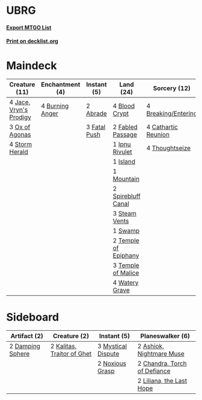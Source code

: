 # UBRG

#### [Export MTGO List](../collection/UBRG/UBRG.txt)
#### [Print on decklist.org](http://decklist.org/?deckmain=2%09Abrade%0A4%09Blood%20Crypt%0A4%09Breaking/Entering%0A4%09Burning%20Anger%0A4%09Cathartic%20Reunion%0A4%09Colossification%0A2%09Fabled%20Passage%0A3%09Fatal%20Push%0A1%09Ipnu%20Rivulet%0A1%09Island%0A4%09Jace,%20Vryn's%20Prodigy%0A1%09Mountain%0A3%09Ox%20of%20Agonas%0A2%09Spirebluff%20Canal%0A3%09Steam%20Vents%0A4%09Storm%20Herald%0A1%09Swamp%0A2%09Temple%20of%20Epiphany%0A3%09Temple%20of%20Malice%0A4%09Thoughtseize%0A4%09Watery%20Grave&deckside=2%09Ashiok,%20Nightmare%20Muse%0A2%09Chandra,%20Torch%20of%20Defiance%0A2%09Damping%20Sphere%0A2%09Kalitas,%20Traitor%20of%20Ghet%0A2%09Liliana,%20the%20Last%20Hope%0A3%09Mystical%20Dispute%0A2%09Noxious%20Grasp)
# Maindeck

|                                          Creature (11)                                          |                                     Enchantment (4)                                      |                                      Instant (5)                                      |                                           Land (24)                                           |                                         Sorcery (12)                                         |   Unknown (4)   |
|-------------------------------------------------------------------------------------------------|------------------------------------------------------------------------------------------|---------------------------------------------------------------------------------------|-----------------------------------------------------------------------------------------------|----------------------------------------------------------------------------------------------|-----------------|
|4 [Jace, Vryn's Prodigy](http://gatherer.wizards.com/Pages/Card/Details.aspx?multiverseid=398434)|4 [Burning Anger](http://gatherer.wizards.com/Pages/Card/Details.aspx?multiverseid=383199)|2 [Abrade](http://gatherer.wizards.com/Pages/Card/Details.aspx?multiverseid=430772)    |4 [Blood Crypt](http://gatherer.wizards.com/Pages/Card/Details.aspx?multiverseid=97102)        |4 [Breaking/Entering](http://gatherer.wizards.com/Pages/Card/Details.aspx?multiverseid=369009)|4 Colossification|
|3 [Ox of Agonas](http://gatherer.wizards.com/Pages/Card/Details.aspx?multiverseid=476398)        |                                                                                          |3 [Fatal Push](http://gatherer.wizards.com/Pages/Card/Details.aspx?multiverseid=423724)|2 [Fabled Passage](http://gatherer.wizards.com/Pages/Card/Details.aspx?multiverseid=473206)    |4 [Cathartic Reunion](http://gatherer.wizards.com/Pages/Card/Details.aspx?multiverseid=417682)|                 |
|4 [Storm Herald](http://gatherer.wizards.com/Pages/Card/Details.aspx?multiverseid=476407)        |                                                                                          |                                                                                       |1 [Ipnu Rivulet](http://gatherer.wizards.com/Pages/Card/Details.aspx?multiverseid=430869)      |4 [Thoughtseize](http://gatherer.wizards.com/Pages/Card/Details.aspx?multiverseid=438676)     |                 |
|                                                                                                 |                                                                                          |                                                                                       |1 [Island](http://gatherer.wizards.com/Pages/Card/Details.aspx?multiverseid=439857)            |                                                                                              |                 |
|                                                                                                 |                                                                                          |                                                                                       |1 [Mountain](http://gatherer.wizards.com/Pages/Card/Details.aspx?multiverseid=439859)          |                                                                                              |                 |
|                                                                                                 |                                                                                          |                                                                                       |2 [Spirebluff Canal](http://gatherer.wizards.com/Pages/Card/Details.aspx?multiverseid=417822)  |                                                                                              |                 |
|                                                                                                 |                                                                                          |                                                                                       |3 [Steam Vents](http://gatherer.wizards.com/Pages/Card/Details.aspx?multiverseid=405109)       |                                                                                              |                 |
|                                                                                                 |                                                                                          |                                                                                       |1 [Swamp](http://gatherer.wizards.com/Pages/Card/Details.aspx?multiverseid=439858)             |                                                                                              |                 |
|                                                                                                 |                                                                                          |                                                                                       |2 [Temple of Epiphany](http://gatherer.wizards.com/Pages/Card/Details.aspx?multiverseid=442808)|                                                                                              |                 |
|                                                                                                 |                                                                                          |                                                                                       |3 [Temple of Malice](http://gatherer.wizards.com/Pages/Card/Details.aspx?multiverseid=378536)  |                                                                                              |                 |
|                                                                                                 |                                                                                          |                                                                                       |4 [Watery Grave](http://gatherer.wizards.com/Pages/Card/Details.aspx?multiverseid=405114)      |                                                                                              |                 |


# Sideboard

|                                       Artifact (2)                                        |                                            Creature (2)                                             |                                         Instant (5)                                         |                                           Planeswalker (6)                                            |
|-------------------------------------------------------------------------------------------|-----------------------------------------------------------------------------------------------------|---------------------------------------------------------------------------------------------|-------------------------------------------------------------------------------------------------------|
|2 [Damping Sphere](http://gatherer.wizards.com/Pages/Card/Details.aspx?multiverseid=443101)|2 [Kalitas, Traitor of Ghet](http://gatherer.wizards.com/Pages/Card/Details.aspx?multiverseid=407596)|3 [Mystical Dispute](http://gatherer.wizards.com/Pages/Card/Details.aspx?multiverseid=473020)|2 [Ashiok, Nightmare Muse](http://gatherer.wizards.com/Pages/Card/Details.aspx?multiverseid=476459)    |
|                                                                                           |                                                                                                     |2 [Noxious Grasp](http://gatherer.wizards.com/Pages/Card/Details.aspx?multiverseid=466864)   |2 [Chandra, Torch of Defiance](http://gatherer.wizards.com/Pages/Card/Details.aspx?multiverseid=417683)|
|                                                                                           |                                                                                                     |                                                                                             |2 [Liliana, the Last Hope](http://gatherer.wizards.com/Pages/Card/Details.aspx?multiverseid=414388)    |

